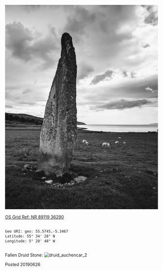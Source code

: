 ![druid_auchencar_1](images/druid_auchencar_1.jpeg)

[OS Grid Ref: NR 89119 36290](https://osmaps.ordnancesurvey.co.uk/55.57450,-5.34674,16/pin/)

```

Geo URI: geo: 55.5745,-5.3467
Latitude: 55° 34' 28" N
Longitude: 5° 20' 48" W
    
```

Fallen Druid Stone:
![druid_auchencar_2](images/druid_auchencar_2.jpeg)

Posted 20190626